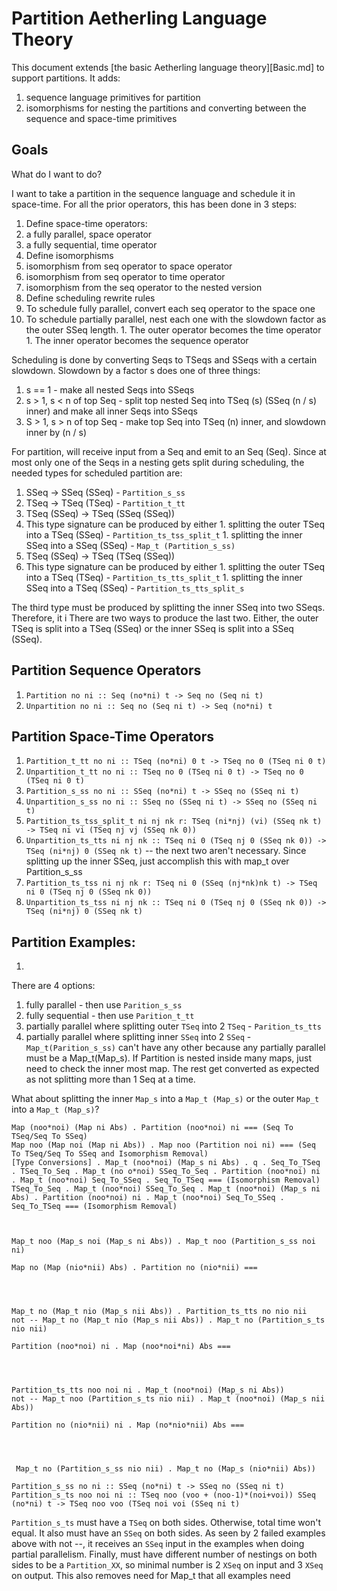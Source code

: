 # Partition Aetherling Language Theory
This document extends [the basic Aetherling language theory][Basic.md] to support partitions.
It adds:
1. sequence language primitives for partition
1. isomorphisms for nesting the partitions and converting between the sequence and space-time primitives

## Goals
What do I want to do?

I want to take a partition in the sequence language and schedule it in space-time.
For all the prior operators, this has been done in 3 steps:
1. Define space-time operators:
  1. a fully parallel, space operator 
  1. a fully sequential, time operator 
1. Define isomorphisms
  1. isomorphism from seq operator to space operator
  1. isomorphism from seq operator to time operator
  1. isomorphism from the seq operator to the nested version
1. Define scheduling rewrite rules
  1. To schedule fully parallel, convert each seq operator to the space one
  1. To schedule partially parallel, nest each one with the slowdown factor as the outer SSeq length. 
    1. The outer operator becomes the time operator
    1. The inner operator becomes the sequence operator

Scheduling is done by converting Seqs to TSeqs and SSeqs with a certain slowdown.
Slowdown by a factor s does one of three things:
1. s == 1 - make all nested Seqs into SSeqs
1. s > 1, s < n of top Seq - split top nested Seq into TSeq (s) (SSeq (n /
   s) inner) and make all inner Seqs into SSeqs
1. S > 1, s > n of top Seq - make top Seq into TSeq (n) inner, and slowdown inner by (n / s)

For partition, will receive input from a Seq and emit to an Seq (Seq).
Since at most only one of the Seqs in a nesting gets split during scheduling, the needed types for scheduled partition are: 
1. SSeq -> SSeq (SSeq) - `Partition_s_ss`
1. TSeq -> TSeq (TSeq) - `Partition_t_tt`
1. TSeq (SSeq) -> TSeq (SSeq (SSeq))
  1. This type signature can be produced by either
    1. splitting the outer TSeq into a TSeq (SSeq) - `Partition_ts_tss_split_t`
    1. splitting the inner SSeq into a SSeq (SSeq) - `Map_t (Partition_s_ss)`
1. TSeq (SSeq) -> TSeq (TSeq (SSeq))
  1. This type signature can be produced by either
    1. splitting the outer TSeq into a TSeq (TSeq) - `Partition_ts_tts_split_t`
    1. splitting the inner SSeq into a TSeq (SSeq) - `Partition_ts_tts_split_s`

The third type must be produced by splitting the inner SSeq into two SSeqs. Therefore, it i
There are two ways to produce the last two. Either, the outer TSeq is split into
a TSeq (SSeq) or the inner SSeq is split into a SSeq (SSeq).

## Partition Sequence Operators
1. `Partition no ni :: Seq (no*ni) t -> Seq no (Seq ni t)`
7. `Unpartition no ni :: Seq no (Seq ni t) -> Seq (no*ni) t`
## Partition Space-Time Operators
1. `Partition_t_tt no ni :: TSeq (no*ni) 0 t -> TSeq no 0 (TSeq ni 0 t)`
1. `Unpartition_t_tt no ni :: TSeq no 0 (TSeq ni 0 t) -> TSeq no 0 (TSeq ni 0 t)`
1. `Partition_s_ss no ni :: SSeq (no*ni) t -> SSeq no (SSeq ni t)`
1. `Unpartition_s_ss no ni :: SSeq no (SSeq ni t) -> SSeq no (SSeq ni t)`
1. `Partition_ts_tss_split_t ni nj nk r: TSeq (ni*nj) (vi) (SSeq nk t) -> TSeq ni vi (TSeq nj vj (SSeq nk 0))`
1. `Unpartition_ts_tts ni nj nk :: TSeq ni 0 (TSeq nj 0 (SSeq nk 0)) -> TSeq (ni*nj) 0 (SSeq nk t)`
-- the next two aren't necessary. Since splitting up the inner SSeq, just accomplish this with map_t over Partition_s_ss 
1. `Partition_ts_tss ni nj nk r: TSeq ni 0 (SSeq (nj*nk)nk t) -> TSeq ni 0 (TSeq nj 0 (SSeq nk 0))`
1. `Unpartition_ts_tss ni nj nk :: TSeq ni 0 (TSeq nj 0 (SSeq nk 0)) -> TSeq (ni*nj) 0 (SSeq nk t)`

## Partition Examples:
1. 




There are 4 options: 
1. fully parallel - then use `Parition_s_ss`
1. fully sequential - then use `Parition_t_tt`
1. partially parallel where splitting outer `TSeq` into 2 `TSeq` - `Parition_ts_tts`
1. partially parallel where splitting inner `SSeq` into 2 `SSeq` - `Map_t(Parition_s_ss)`
can't have any other because any partially parallel must be a Map\_t(Map\_s).
If Partition is nested inside many maps, just need to check the inner most map. The rest get converted as expected as not splitting more than 1 Seq at a time.

What about splitting the inner `Map_s` into a `Map_t (Map_s)` or the outer `Map_t` into a `Map_t (Map_s)`?

```
Map (noo*noi) (Map ni Abs) . Partition (noo*noi) ni === (Seq To TSeq/Seq To SSeq)
Map noo (Map noi (Map ni Abs)) . Map noo (Partition noi ni) === (Seq To TSeq/Seq To SSeq and Isomorphism Removal)
[Type Conversions] . Map_t (noo*noi) (Map_s ni Abs) . q . Seq_To_TSeq . TSeq_To_Seq . Map_t (no o*noi) SSeq_To_Seq . Partition (noo*noi) ni . Map_t (noo*noi) Seq_To_SSeq . Seq_To_TSeq === (Isomorphism Removal)
TSeq_To_Seq . Map_t (noo*noi) SSeq_To_Seq . Map_t (noo*noi) (Map_s ni Abs) . Partition (noo*noi) ni . Map_t (noo*noi) Seq_To_SSeq . Seq_To_TSeq === (Isomorphism Removal)



Map_t noo (Map_s noi (Map_s ni Abs)) . Map_t noo (Partition_s_ss noi ni)
```

```
Map no (Map (nio*nii) Abs) . Partition no (nio*nii) ===




Map_t no (Map_t nio (Map_s nii Abs)) . Partition_ts_tts no nio nii 
not -- Map_t no (Map_t nio (Map_s nii Abs)) . Map_t no (Partition_s_ts nio nii) 
```

```
Partition (noo*noi) ni . Map (noo*noi*ni) Abs ===




Partition_ts_tts noo noi ni . Map_t (noo*noi) (Map_s ni Abs)) 
not -- Map_t noo (Partition_s_ts nio nii) . Map_t (noo*noi) (Map_s nii Abs)) 
```

```
Partition no (nio*nii) ni . Map (no*nio*nii) Abs ===




 Map_t no (Partition_s_ss nio nii) . Map_t no (Map_s (nio*nii) Abs)) 
```


```
Partition_s_ss no ni :: SSeq (no*ni) t -> SSeq no (SSeq ni t)
Partition_s_ts noo noi ni :: TSeq noo (voo + (noo-1)*(noi+voi)) SSeq (no*ni) t -> TSeq noo voo (TSeq noi voi (SSeq ni t)
```
`Partition_s_ts` must have a `TSeq` on both sides. Otherwise, total time won't equal. It also must have an `SSeq` on both sides. As seen by 2 failed examples above with not --, it receives an `SSeq` input in the examples when doing partial parallelism. Finally, must have different number of nestings on both sides to be a `Partition_XX`, so minimal number is 2 `XSeq` on input and 3 `XSeq` on output. This also removes need for Map_t that all examples need

